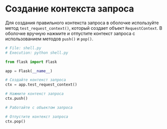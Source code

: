 # Создание контекста запроса

Для создания правильного контекста запроса в оболочке используйте метод `test_request_context()`, который создает объект `RequestContext`. В оболочке вручную нажмите и отпустите контекст запроса с использованием методов `push()` и `pop()`.

```python
# File: shell.py
# Execution: python shell.py

from flask import Flask

app = Flask(__name__)

# Создайте контекст запроса
ctx = app.test_request_context()

# Нажмите контекст запроса
ctx.push()

# Работайте с объектом запроса

# Отпустите контекст запроса
ctx.pop()
```
